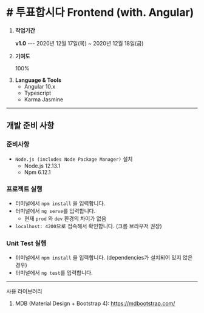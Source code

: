 # # 투표합시다 Frontend (with. Angular)

<ol>
    <li>
        <b>작업기간</b> 
        <p>
            <b>v1.0</b> ---  
            2020년 12월 17일(목) ~ 2020년 12월 18일(금)
        </p>
    </li>
    <li>
        <b>기여도</b> 
        <p>100%</p>
    </li>
    <li>
        <b>Language & Tools</b>
        <ul>    
            <li>Angular 10.x</li>
            <li>Typescript</li>
            <li>Karma Jasmine</li>
        </ul>
    </li>
</ol>


---

## 개발 준비 사항
### 준비사항
- `Node.js (includes Node Package Manager)`  설치
  - Node.js 12.13.1
  - Npm 6.12.1

### 프로젝트 실행
- 터미널에서 `npm install` 을 입력합니다.
- 터미널에서 `ng serve`를 입력합니다.
    - 현재 `prod` 와 `dev` 환경의 차이가 없음
- `localhost: 4200`으로 접속해서 확인합니다. (크롬 브라우저 권장)

### Unit Test 실행
- 터미널에서 `npm install` 을 입력합니다. (dependencies가 설치되어 있지 않은 경우)
- 터미널에서 `ng test`를 입력합니다.



---

사용 라이브러리
1. MDB (Material Design + Bootstrap 4): https://mdbootstrap.com/
